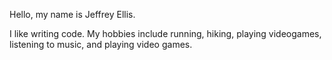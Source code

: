 Hello, my name is Jeffrey Ellis.

I like writing code.
My hobbies include running, hiking, playing videogames, listening to music, and playing video games.
